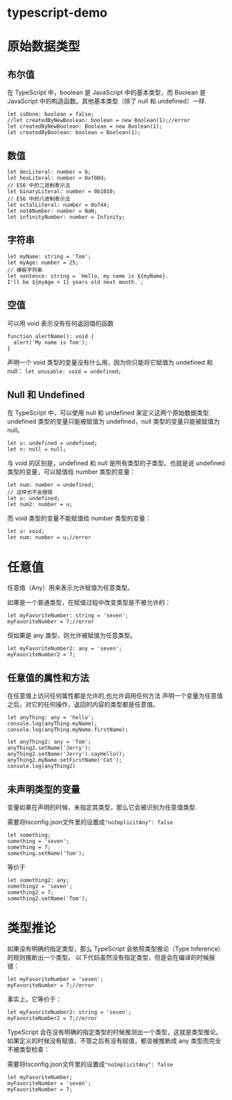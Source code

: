 # typescript-demo

# 原始数据类型
## 布尔值

在 TypeScript 中，boolean 是 JavaScript 中的基本类型，而 Boolean 是 JavaScript 中的构造函数。其他基本类型（除了 null 和 undefined）一样.
```
let isDone: boolean = false;
//let createdByNewBoolean: boolean = new Boolean(1);//error
let createdByNewBoolean: Boolean = new Boolean(1);
let createdByBoolean: boolean = Boolean(1);
```

## 数值
```
let decLiteral: number = 6;
let hexLiteral: number = 0xf00d;
// ES6 中的二进制表示法
let binaryLiteral: number = 0b1010;
// ES6 中的八进制表示法
let octalLiteral: number = 0o744;
let notANumber: number = NaN;
let infinityNumber: number = Infinity;
```

## 字符串
```
let myName: string = 'Tom';
let myAge: number = 25;
// 模板字符串
let sentence: string = `Hello, my name is ${myName}.
I'll be ${myAge + 1} years old next month.`;
```

## 空值
可以用 void 表示没有任何返回值的函数
```
function alertName(): void {
  alert('My name is Tom');
}
```
声明一个 void 类型的变量没有什么用，因为你只能将它赋值为 undefined 和 null：
`let unusable: void = undefined;`

## Null 和 Undefined
在 TypeScript 中，可以使用 null 和 undefined 来定义这两个原始数据类型.
undefined 类型的变量只能被赋值为 undefined，null 类型的变量只能被赋值为 null。
```
let u: undefined = undefined;
let n: null = null;
```

与 void 的区别是，undefined 和 null 是所有类型的子类型。也就是说 undefined 类型的变量，可以赋值给 number 类型的变量：
```
let num: number = undefined;
// 这样也不会报错
let u: undefined;
let num2: number = u;
```

而 void 类型的变量不能赋值给 number 类型的变量：
```
let u: void;
let num: number = u;//error
```

# 任意值
任意值（Any）用来表示允许赋值为任意类型。

如果是一个普通类型，在赋值过程中改变类型是不被允许的：
```
let myFavoriteNumber: string = 'seven';
myFavoriteNumber = 7;//error
```

但如果是 any 类型，则允许被赋值为任意类型。
```
let myFavoriteNumber2: any = 'seven';
myFavoriteNumber2 = 7;
```
## 任意值的属性和方法
在任意值上访问任何属性都是允许的,也允许调用任何方法
声明一个变量为任意值之后，对它的任何操作，返回的内容的类型都是任意值。
```
let anyThing: any = 'hello';
console.log(anyThing.myName);
console.log(anyThing.myName.firstName);

let anyThing2: any = 'Tom';
anyThing2.setName('Jerry');
anyThing2.setName('Jerry').sayHello();
anyThing2.myName.setFirstName('Cat');
console.log(anyThing2)
```

## 未声明类型的变量
变量如果在声明的时候，未指定其类型，那么它会被识别为任意值类型.

需要将tsconfig.json文件里的设置成`"noImplicitAny": false`
```
let something;
something = 'seven';
something = 7;
something.setName('Tom');
```
等价于
```
let something2: any;
something2 = 'seven';
something2 = 7;
something2.setName('Tom');
```

# 类型推论
如果没有明确的指定类型，那么 TypeScript 会依照类型推论（Type Inference）的规则推断出一个类型。
以下代码虽然没有指定类型，但是会在编译的时候报错：
```
let myFavoriteNumber = 'seven';
myFavoriteNumber = 7;//error
```
事实上，它等价于：
```
let myFavoriteNumber2: string = 'seven';
myFavoriteNumber2 = 7;//error
```

TypeScript 会在没有明确的指定类型的时候推测出一个类型，这就是类型推论。
如果定义的时候没有赋值，不管之后有没有赋值，都会被推断成 any 类型而完全不被类型检查：

需要将tsconfig.json文件里的设置成`"noImplicitAny": false`
```
let myFavoriteNumber;
myFavoriteNumber = 'seven';
myFavoriteNumber = 7;
```



 











